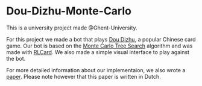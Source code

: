 # Dou-Dizhu-Monte-Carlo
This is a university project made @Ghent-University.

For this project we made a bot that plays [Dou Dizhu](https://en.wikipedia.org/wiki/Dou_dizhu), a popular Chinese
card game. Our bot is based on the [Monte Carlo Tree Search](https://en.wikipedia.org/wiki/Monte_Carlo_tree_search) algorithm
and was made with [RLCard](https://rlcard.org/). We also made a simple visual interface to play against the bot.

For more detailed information about our implementaion, we also wrote a [paper](https://github.com/GashinRS/Dou-Dizhu-Monte-Carlo/blob/main/verslag.pdf). 
Please note however that this paper is written in Dutch.

